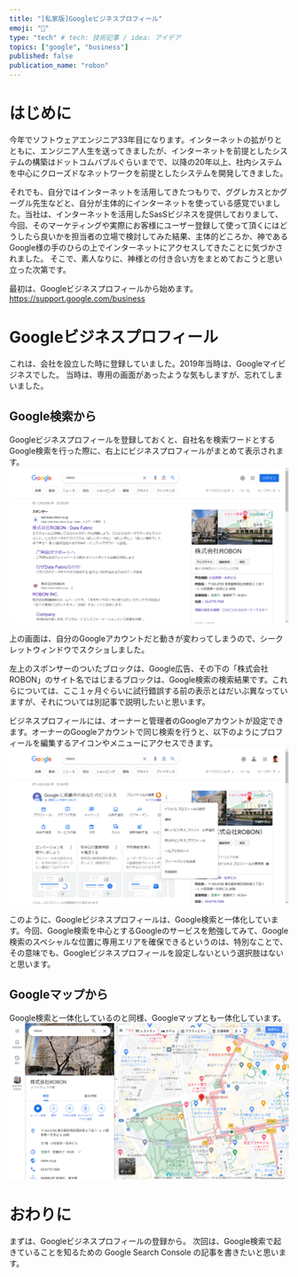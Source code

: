 ```yaml
---
title: "[私家版]Googleビジネスプロフィール"
emoji: "🌈"
type: "tech" # tech: 技術記事 / idea: アイデア
topics: ["google", "business"]
published: false
publication_name: "robon"
---
```


# はじめに
今年でソフトウェアエンジニア33年目になります。インターネットの拡がりとともに、エンジニア人生を送ってきましたが、インターネットを前提としたシステムの構築はドットコムバブルぐらいまでで、以降の20年以上、社内システムを中心にクローズドなネットワークを前提としたシステムを開発してきました。

それでも、自分ではインターネットを活用してきたつもりで、ググレカスとかグーグル先生などと、自分が主体的にインターネットを使っている感覚でいました。当社は、インターネットを活用したSasSビジネスを提供しておりまして、今回、そのマーケティングや実際にお客様にユーザー登録して使って頂くにはどうしたら良いかを担当者の立場で検討してみた結果、主体的どころか、神であるGoogle様の手のひらの上でインターネットにアクセスしてきたことに気づかされました。
そこで、素人なりに、神様との付き合い方をまとめておこうと思い立った次第です。

最初は、Googleビジネスプロフィールから始めます。
https://support.google.com/business

# Googleビジネスプロフィール
これは、会社を設立した時に登録していました。2019年当時は、Googleマイビジネスでした。
当時は、専用の画面があったような気もしますが、忘れてしまいました。

## Google検索から
Googleビジネスプロフィールを登録しておくと、自社名を検索ワードとするGoogle検索を行った際に、右上にビジネスプロフィールがまとめて表示されます。
![](/images/7bef3d1f274881/profile0.png)

上の画面は、自分のGoogleアカウントだと動きが変わってしまうので、シークレットウィンドウでスクショしました。

左上のスポンサーのついたブロックは、Google広告、その下の「株式会社ROBON」のサイト名ではじまるブロックは、Google検索の検索結果です。これらについては、ここ１ヶ月ぐらいに試行錯誤する前の表示とはだいぶ異なっていますが、それについては別記事で説明したいと思います。

ビジネスプロフィールには、オーナーと管理者のGoogleアカウントが設定できます。オーナーのGoogleアカウントで同じ検索を行うと、以下のようにプロフィールを編集するアイコンやメニューにアクセスできます。
![](/images/7bef3d1f274881/profile1.png)

このように、Googleビジネスプロフィールは、Google検索と一体化しています。今回、Google検索を中心とするGoogleのサービスを勉強してみて、Google検索のスペシャルな位置に専用エリアを確保できるというのは、特別なことで、その意味でも、Googleビジネスプロフィールを設定しないという選択肢はないと思います。

## Googleマップから
Google検索と一体化しているのと同様、Googleマップとも一体化しています。
![](/images/7bef3d1f274881/map0.png)

# おわりに
まずは、Googleビジネスプロフィールの登録から。
次回は、Google検索で起きていることを知るための Google Search Console の記事を書きたいと思います。

